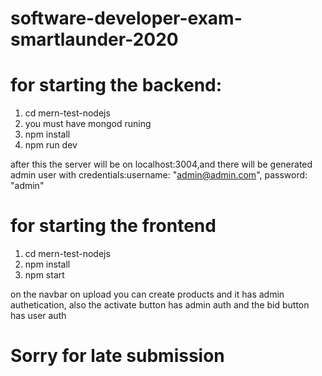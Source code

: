# software-developer-exam-smartlaunder-2020

# for starting the backend:
1. cd mern-test-nodejs
2. you must have mongod runing
3. npm install
4. npm run dev 

after this the server will be on localhost:3004,and there will be generated admin user
with credentials:username: "admin@admin.com", password: "admin"

# for starting the frontend
1. cd mern-test-nodejs
2. npm install
3. npm start

on the navbar on upload you can create products and it has admin authetication,
also the activate button has admin auth and the bid button has user auth

# Sorry for late submission 
